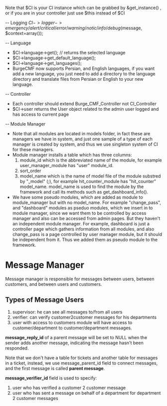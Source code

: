 Note that $CI is your CI instance which can be grabbed by &get_instance() , or if you are in your controller just use $this instead of $CI


-- Logging
$CI->logger->emergency/alert/critical/error/warning/notic/info/debug($message, $context=array());


-- Language
- $CI->language->get(); 							// returns the selected language
- $CI->language->get_default_language();
- $CI->language->get_languages();
- BurgeCMF now supports Persian, and English languages, if you want add a new language, you just need to add a directory to the language directory and translate files from Persian or English to your new language.


-- Controller
- Each controller should extend Burge_CMF_Controller not CI_Controller
- $CI->user returns the User object related to the admin user logged and has access to current page


-- Module Manager
- Note that all modules are located in models folder, in fact these are managers we have in system, and just one sample of a type of each manager is created by system, and thus we use singleton system of CI for these managers.
- Module manager installs a table which has three columns:
	1) module_id which is the abbreviated name of the module, for example user_manager_module has "user" module_id.
	2) sort_order
	3) model_name which is the name of model file of the module substred by "_model" (;), for example hit_counter_module has "hit_counter" model_name. model_name is used to find the module by the framework and call its methods such as get_dashboard_info().
- We have some pseudo modules, which are added as module to module_manager but with no model_name. For example "change_pass", and "dashboard" modules as pseduo modules, which we insert in to module manager, since we want them to be controlled by access manager and also can be accessed from admin pages. But they haven't an independent module manager. For example, dashboard is just a controller page which gathers information from all modules, and also change_pass is a page controlled by user manager module, but it should be independent from it. Thus we added them as pseudo module to the framework. 


# Message Manager
Message manager is responsible for messages between users, between customers, and between users and customers.

## Types of Message Users
1. supervisor: he can see all messages to/from all users 
2. verifier: can verify customer2customer messages for his departments
3. user with access to customers module will have access to customer/department to customer/department messages.

**message_reply_id** of a parent message will be set to NULL when the sender adds another message,
indicating the message hasn't been responded. 

Note that we don't have a table for tickets and another table for messages in a ticket, instead, we
use message_parent_id field to connect messages, and the first message is called **parent message**.

**message_verifier_id** field is used to specify:

1. user who has verified a customer 2 customer message
2. user who has sent a message on behalf of a department for department 2 customer messages
